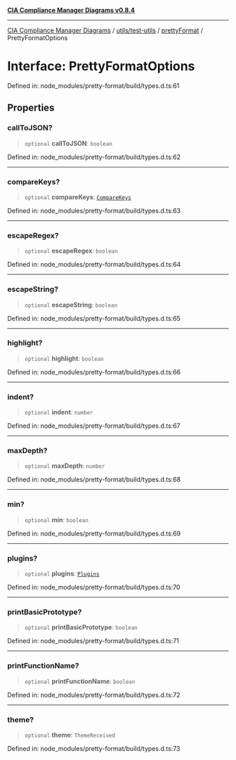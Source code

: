 [**CIA Compliance Manager Diagrams v0.8.4**](../../../../../README.md)

***

[CIA Compliance Manager Diagrams](../../../../../modules.md) / [utils/test-utils](../../../README.md) / [prettyFormat](../README.md) / PrettyFormatOptions

# Interface: PrettyFormatOptions

Defined in: node\_modules/pretty-format/build/types.d.ts:61

## Properties

### callToJSON?

> `optional` **callToJSON**: `boolean`

Defined in: node\_modules/pretty-format/build/types.d.ts:62

***

### compareKeys?

> `optional` **compareKeys**: [`CompareKeys`](../type-aliases/CompareKeys.md)

Defined in: node\_modules/pretty-format/build/types.d.ts:63

***

### escapeRegex?

> `optional` **escapeRegex**: `boolean`

Defined in: node\_modules/pretty-format/build/types.d.ts:64

***

### escapeString?

> `optional` **escapeString**: `boolean`

Defined in: node\_modules/pretty-format/build/types.d.ts:65

***

### highlight?

> `optional` **highlight**: `boolean`

Defined in: node\_modules/pretty-format/build/types.d.ts:66

***

### indent?

> `optional` **indent**: `number`

Defined in: node\_modules/pretty-format/build/types.d.ts:67

***

### maxDepth?

> `optional` **maxDepth**: `number`

Defined in: node\_modules/pretty-format/build/types.d.ts:68

***

### min?

> `optional` **min**: `boolean`

Defined in: node\_modules/pretty-format/build/types.d.ts:69

***

### plugins?

> `optional` **plugins**: [`Plugins`](../type-aliases/Plugins.md)

Defined in: node\_modules/pretty-format/build/types.d.ts:70

***

### printBasicPrototype?

> `optional` **printBasicPrototype**: `boolean`

Defined in: node\_modules/pretty-format/build/types.d.ts:71

***

### printFunctionName?

> `optional` **printFunctionName**: `boolean`

Defined in: node\_modules/pretty-format/build/types.d.ts:72

***

### theme?

> `optional` **theme**: `ThemeReceived`

Defined in: node\_modules/pretty-format/build/types.d.ts:73
